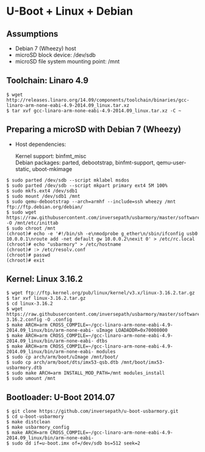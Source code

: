 U-Boot + Linux + Debian
=======================

Assumptions
-----------

- Debian 7 (Wheezy) host
- microSD block device: /dev/sdb
- microSD file system mounting point: /mnt


Toolchain: Linaro 4.9
---------------------

```
$ wget http://releases.linaro.org/14.09/components/toolchain/binaries/gcc-linaro-arm-none-eabi-4.9-2014.09_linux.tar.xz
$ tar xvf gcc-linaro-arm-none-eabi-4.9-2014.09_linux.tar.xz -C ~
```


Preparing a microSD with Debian 7 (Wheezy)
------------------------------------------

- Host dependencies:

  Kernel support: binfmt_misc  
  Debian packages: parted, debootstrap, binfmt-support, qemu-user-static, uboot-mkimage


```
$ sudo parted /dev/sdb --script mklabel msdos
$ sudo parted /dev/sdb --script mkpart primary ext4 5M 100%
$ sudo mkfs.ext4 /dev/sdb1
$ sudo mount /dev/sdb1 /mnt
$ sudo qemu-debootstrap --arch=armhf --include=ssh wheezy /mnt ftp://ftp.debian.org/debian/
$ sudo wget https://raw.githubusercontent.com/inversepath/usbarmory/master/software/debian_conf/inittab -O /mnt/etc/inittab
$ sudo chroot /mnt
(chroot)# echo -e '#!/bin/sh -e\nmodprobe g_ether\n/sbin/ifconfig usb0 10.0.0.1\nroute add -net default gw 10.0.0.2\nexit 0' > /etc/rc.local
(chroot)# echo "usbarmory" > /etc/hostname
(chroot)# :> /etc/resolv.conf
(chroot)# passwd
(chroot)# exit
```

Kernel: Linux 3.16.2
--------------------

```
$ wget ftp://ftp.kernel.org/pub/linux/kernel/v3.x/linux-3.16.2.tar.gz
$ tar xvf linux-3.16.2.tar.gz
$ cd linux-3.16.2
$ wget https://raw.githubusercontent.com/inversepath/usbarmory/master/software/kernel_conf/usbarmory_linux-3.16.2.config -O .config
$ make ARCH=arm CROSS_COMPILE=~/gcc-linaro-arm-none-eabi-4.9-2014.09_linux/bin/arm-none-eabi- uImage LOADADDR=0x70008000
$ make ARCH=arm CROSS_COMPILE=~/gcc-linaro-arm-none-eabi-4.9-2014.09_linux/bin/arm-none-eabi- dtbs
$ make ARCH=arm CROSS_COMPILE=~/gcc-linaro-arm-none-eabi-4.9-2014.09_linux/bin/arm-none-eabi- modules
$ sudo cp arch/arm/boot/uImage /mnt/boot/
$ sudo cp arch/arm/boot/dts/imx53-qsb.dtb /mnt/boot/imx53-usbarmory.dtb
$ sudo make ARCH=arm INSTALL_MOD_PATH=/mnt modules_install
$ sudo umount /mnt
```

Bootloader: U-Boot 2014.07
--------------------------

```
$ git clone https://github.com/inversepath/u-boot-usbarmory.git
$ cd u-boot-usbarmory
$ make distclean
$ make usbarmory_config
$ make ARCH=arm CROSS_COMPILE=~/gcc-linaro-arm-none-eabi-4.9-2014.09_linux/bin/arm-none-eabi-
$ sudo dd if=u-boot.imx of=/dev/sdb bs=512 seek=2
```
